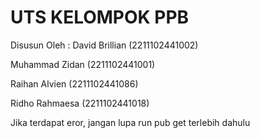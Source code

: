 # UTS KELOMPOK PPB

Disusun Oleh :
David Brillian (2211102441002)

Muhammad Zidan (2211102441001)

Raihan Alvien  (2211102441086)

Ridho Rahmaesa (2211102441018)


Jika terdapat eror, jangan lupa run pub get terlebih dahulu
